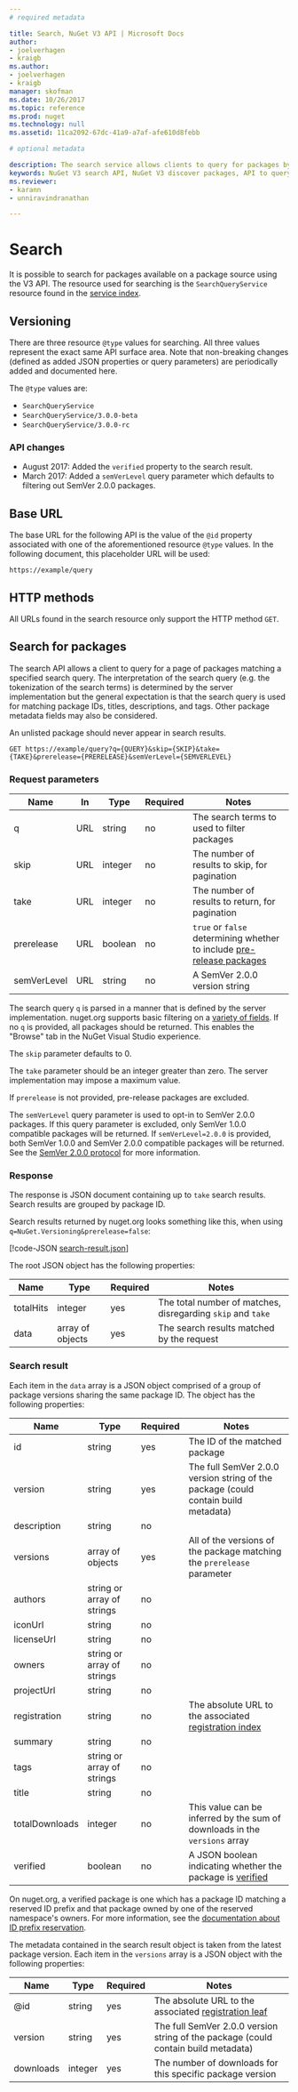 ```yaml
---
# required metadata 

title: Search, NuGet V3 API | Microsoft Docs
author:
- joelverhagen
- kraigb
ms.author:
- joelverhagen
- kraigb
manager: skofman
ms.date: 10/26/2017
ms.topic: reference
ms.prod: nuget
ms.technology: null
ms.assetid: 11ca2092-67dc-41a9-a7af-afe610d8febb

# optional metadata

description: The search service allows clients to query for packages by keyword and to filter results on certain package fields.
keywords: NuGet V3 search API, NuGet V3 discover packages, API to query NuGet packages, API to browse NuGet packages
ms.reviewer:
- karann
- unniravindranathan

---
```


# Search

It is possible to search for packages available on a package source using the V3 API. The resource used for searching
is the `SearchQueryService` resource found in the [service index](service-index.md).

## Versioning

There are three resource `@type` values for searching. All three values represent the exact same API surface area. Note
that non-breaking changes (defined as added JSON properties or query parameters) are periodically added and documented
here.

The `@type` values are:

 - `SearchQueryService`
 - `SearchQueryService/3.0.0-beta`
 - `SearchQueryService/3.0.0-rc`

### API changes

 - August 2017: Added the `verified` property to the search result.
 - March 2017: Added a `semVerLevel` query parameter which defaults to filtering out SemVer 2.0.0 packages.

## Base URL

The base URL for the following API is the value of the `@id` property associated with one of the aforementioned
resource `@type` values. In the following document, this placeholder URL will be used:

```
https://example/query
```

## HTTP methods

All URLs found in the search resource only support the HTTP method `GET`.

## Search for packages

The search API allows a client to query for a page of packages matching a specified search query. The interpretation
of the search query (e.g. the tokenization of the search terms) is determined by the server implementation but the
general expectation is that the search query is used for matching package IDs, titles, descriptions, and tags. Other
package metadata fields may also be considered.

An unlisted package should never appear in search results.

```
GET https://example/query?q={QUERY}&skip={SKIP}&take={TAKE}&prerelease={PRERELEASE}&semVerLevel={SEMVERLEVEL}
```

### Request parameters

Name        | In     | Type    | Required | Notes
----------- | ------ | ------- | -------- | -----
q           | URL    | string  | no       | The search terms to used to filter packages
skip        | URL    | integer | no       | The number of results to skip, for pagination
take        | URL    | integer | no       | The number of results to return, for pagination
prerelease  | URL    | boolean | no       | `true` or `false` determining whether to include [pre-release packages](../../create-packages/prerelease-packages.md)
semVerLevel | URL    | string  | no       | A SemVer 2.0.0 version string 

The search query `q` is parsed in a manner that is defined by the server implementation. nuget.org supports basic
filtering on a [variety of fields](../../consume-packages/finding-and-choosing-packages.md#search-syntax). If no
`q` is provided, all packages should be returned. This enables the "Browse" tab in the NuGet Visual Studio
experience.

The `skip` parameter defaults to 0.

The `take` parameter should be an integer greater than zero. The server implementation may impose a maximum value.

If `prerelease` is not provided, pre-release packages are excluded.

The `semVerLevel` query parameter is used to opt-in to SemVer 2.0.0 packages. If this query parameter is excluded, only
SemVer 1.0.0 compatible packages will be returned. If `semVerLevel=2.0.0` is provided, both SemVer 1.0.0 and SemVer 2.0.0
compatible packages will be returned. See the [SemVer 2.0.0 protocol](https://github.com/NuGet/Home/wiki/Semver-2.0.0-Protocol)
for more information.

### Response

The response is JSON document containing up to `take` search results. Search results are grouped by package ID.

Search results returned by nuget.org looks something like this, when using `q=NuGet.Versioning&prerelease=false`:

[!code-JSON [search-result.json](./_data/search-result.json)]

The root JSON object has the following properties:

Name      | Type             | Required | Notes
--------- | ---------------- | -------- | -----
totalHits | integer          | yes      | The total number of matches, disregarding `skip` and `take`
data      | array of objects | yes      | The search results matched by the request

### Search result

Each item in the `data` array is a JSON object comprised of a group of package versions sharing the same package ID.
The object has the following properties:

Name           | Type                       | Required | Notes
-------------- | -------------------------- | -------- | -----
id             | string                     | yes      | The ID of the matched package
version        | string                     | yes      | The full SemVer 2.0.0 version string of the package (could contain build metadata)
description    | string                     | no       | 
versions       | array of objects           | yes      | All of the versions of the package matching the `prerelease` parameter
authors        | string or array of strings | no       | 
iconUrl        | string                     | no       | 
licenseUrl     | string                     | no       | 
owners         | string or array of strings | no       | 
projectUrl     | string                     | no       | 
registration   | string                     | no       | The absolute URL to the associated [registration index](registration-base-url-resource.md#registration-index)
summary        | string                     | no       | 
tags           | string or array of strings | no       | 
title          | string                     | no       | 
totalDownloads | integer                    | no       | This value can be inferred by the sum of downloads in the `versions` array
verified       | boolean                    | no       | A JSON boolean indicating whether the package is [verified](../../reference/id-prefix-reservation.md)

On nuget.org, a verified package is one which has a package ID matching a reserved ID prefix and that package owned by
one of the reserved namespace's owners. For more information, see the
[documentation about ID prefix reservation](../../reference/id-prefix-reservation.md).

The metadata contained in the search result object is taken from the latest package version. Each item in the
`versions` array is a JSON object with the following properties:

Name      | Type    | Required | Notes
--------- | ------- | -------- | -----
@id       | string  | yes      | The absolute URL to the associated [registration leaf](registration-base-url-resource.md#registration-leaf)
version   | string  | yes      | The full SemVer 2.0.0 version string of the package (could contain build metadata)
downloads | integer | yes      | The number of downloads for this specific package version
